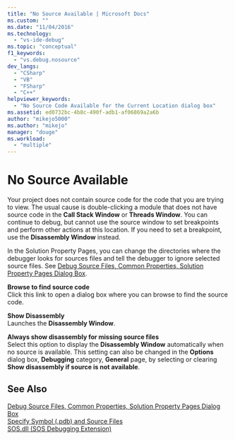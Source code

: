 ```yaml
---
title: "No Source Available | Microsoft Docs"
ms.custom: ""
ms.date: "11/04/2016"
ms.technology: 
  - "vs-ide-debug"
ms.topic: "conceptual"
f1_keywords: 
  - "vs.debug.nosource"
dev_langs: 
  - "CSharp"
  - "VB"
  - "FSharp"
  - "C++"
helpviewer_keywords: 
  - "No Source Code Available for the Current Location dialog box"
ms.assetid: ed0732bc-4b8c-490f-adb1-af06869a2a6b
author: "mikejo5000"
ms.author: "mikejo"
manager: "douge"
ms.workload: 
  - "multiple"
---
```

# No Source Available
Your project does not contain source code for the code that you are trying to view. The usual cause is double-clicking a module that does not have source code in the **Call Stack Window** or **Threads Window**. You can continue to debug, but cannot use the source window to set breakpoints and perform other actions at this location. If you need to set a breakpoint, use the **Disassembly Window** instead.  
  
 In the Solution Property Pages, you can change the directories where the debugger looks for sources files and tell the debugger to ignore selected source files. See [Debug Source Files, Common Properties, Solution Property Pages Dialog Box](../debugger/debug-source-files-common-properties-solution-property-pages-dialog-box.md).  
  
 **Browse to find source code**  
 Click this link to open a dialog box where you can browse to find the source code.  
  
 **Show Disassembly**  
 Launches the **Disassembly Window**.  
  
 **Always show disassembly for missing source files**  
 Select this option to display the **Disassembly Window** automatically when no source is available. This setting can also be changed in the **Options** dialog box, **Debugging** category, **General** page, by selecting or clearing **Show disassembly if source is not available**.  
  
## See Also  
 [Debug Source Files, Common Properties, Solution Property Pages Dialog Box](../debugger/debug-source-files-common-properties-solution-property-pages-dialog-box.md)   
 [Specify Symbol (.pdb) and Source Files](../debugger/specify-symbol-dot-pdb-and-source-files-in-the-visual-studio-debugger.md)   
 [SOS.dll (SOS Debugging Extension)](/dotnet/framework/tools/sos-dll-sos-debugging-extension)